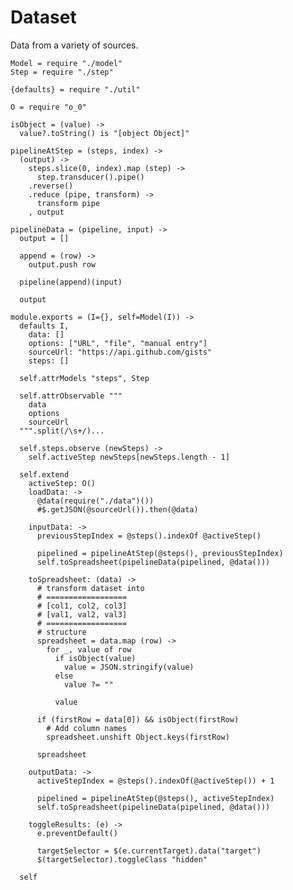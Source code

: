 Dataset
=======

Data from a variety of sources.

    Model = require "./model"
    Step = require "./step"

    {defaults} = require "./util"

    O = require "o_0"

    isObject = (value) ->
      value?.toString() is "[object Object]"

    pipelineAtStep = (steps, index) ->
      (output) ->
        steps.slice(0, index).map (step) ->
          step.transducer().pipe()
        .reverse()
        .reduce (pipe, transform) ->
          transform pipe
        , output

    pipelineData = (pipeline, input) ->
      output = []

      append = (row) ->
        output.push row

      pipeline(append)(input)

      output

    module.exports = (I={}, self=Model(I)) ->
      defaults I,
        data: []
        options: ["URL", "file", "manual entry"]
        sourceUrl: "https://api.github.com/gists"
        steps: []

      self.attrModels "steps", Step

      self.attrObservable """
        data
        options
        sourceUrl
      """.split(/\s+/)...

      self.steps.observe (newSteps) ->
        self.activeStep newSteps[newSteps.length - 1]

      self.extend
        activeStep: O()
        loadData: ->
          @data(require("./data")())
          #$.getJSON(@sourceUrl()).then(@data)

        inputData: ->
          previousStepIndex = @steps().indexOf @activeStep()

          pipelined = pipelineAtStep(@steps(), previousStepIndex)
          self.toSpreadsheet(pipelineData(pipelined, @data()))

        toSpreadsheet: (data) ->
          # transform dataset into
          # ==================
          # [col1, col2, col3]
          # [val1, val2, val3]
          # ==================
          # structure
          spreadsheet = data.map (row) ->
            for _, value of row
              if isObject(value)
                value = JSON.stringify(value)
              else
                value ?= ""

              value

          if (firstRow = data[0]) && isObject(firstRow)
            # Add column names
            spreadsheet.unshift Object.keys(firstRow)

          spreadsheet

        outputData: ->
          activeStepIndex = @steps().indexOf(@activeStep()) + 1

          pipelined = pipelineAtStep(@steps(), activeStepIndex)
          self.toSpreadsheet(pipelineData(pipelined, @data()))

        toggleResults: (e) ->
          e.preventDefault()

          targetSelector = $(e.currentTarget).data("target")
          $(targetSelector).toggleClass "hidden"

      self
